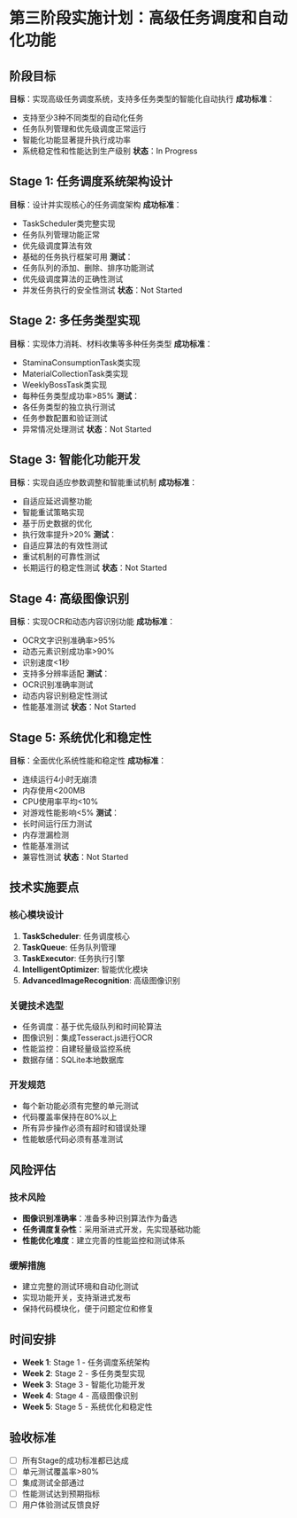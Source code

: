 # 第三阶段实施计划：高级任务调度和自动化功能

## 阶段目标
**目标**：实现高级任务调度系统，支持多任务类型的智能化自动执行
**成功标准**：
- 支持至少3种不同类型的自动化任务
- 任务队列管理和优先级调度正常运行
- 智能化功能显著提升执行成功率
- 系统稳定性和性能达到生产级别
**状态**：In Progress

## Stage 1: 任务调度系统架构设计
**目标**：设计并实现核心的任务调度架构
**成功标准**：
- TaskScheduler类完整实现
- 任务队列管理功能正常
- 优先级调度算法有效
- 基础的任务执行框架可用
**测试**：
- 任务队列的添加、删除、排序功能测试
- 优先级调度算法的正确性测试
- 并发任务执行的安全性测试
**状态**：Not Started

## Stage 2: 多任务类型实现
**目标**：实现体力消耗、材料收集等多种任务类型
**成功标准**：
- StaminaConsumptionTask类实现
- MaterialCollectionTask类实现
- WeeklyBossTask类实现
- 每种任务类型成功率>85%
**测试**：
- 各任务类型的独立执行测试
- 任务参数配置和验证测试
- 异常情况处理测试
**状态**：Not Started

## Stage 3: 智能化功能开发
**目标**：实现自适应参数调整和智能重试机制
**成功标准**：
- 自适应延迟调整功能
- 智能重试策略实现
- 基于历史数据的优化
- 执行效率提升>20%
**测试**：
- 自适应算法的有效性测试
- 重试机制的可靠性测试
- 长期运行的稳定性测试
**状态**：Not Started

## Stage 4: 高级图像识别
**目标**：实现OCR和动态内容识别功能
**成功标准**：
- OCR文字识别准确率>95%
- 动态元素识别成功率>90%
- 识别速度<1秒
- 支持多分辨率适配
**测试**：
- OCR识别准确率测试
- 动态内容识别稳定性测试
- 性能基准测试
**状态**：Not Started

## Stage 5: 系统优化和稳定性
**目标**：全面优化系统性能和稳定性
**成功标准**：
- 连续运行4小时无崩溃
- 内存使用<200MB
- CPU使用率平均<10%
- 对游戏性能影响<5%
**测试**：
- 长时间运行压力测试
- 内存泄漏检测
- 性能基准测试
- 兼容性测试
**状态**：Not Started

## 技术实施要点

### 核心模块设计
1. **TaskScheduler**: 任务调度核心
2. **TaskQueue**: 任务队列管理
3. **TaskExecutor**: 任务执行引擎
4. **IntelligentOptimizer**: 智能优化模块
5. **AdvancedImageRecognition**: 高级图像识别

### 关键技术选型
- 任务调度：基于优先级队列和时间轮算法
- 图像识别：集成Tesseract.js进行OCR
- 性能监控：自建轻量级监控系统
- 数据存储：SQLite本地数据库

### 开发规范
- 每个新功能必须有完整的单元测试
- 代码覆盖率保持在80%以上
- 所有异步操作必须有超时和错误处理
- 性能敏感代码必须有基准测试

## 风险评估

### 技术风险
- **图像识别准确率**：准备多种识别算法作为备选
- **任务调度复杂性**：采用渐进式开发，先实现基础功能
- **性能优化难度**：建立完善的性能监控和测试体系

### 缓解措施
- 建立完整的测试环境和自动化测试
- 实现功能开关，支持渐进式发布
- 保持代码模块化，便于问题定位和修复

## 时间安排
- **Week 1**: Stage 1 - 任务调度系统架构
- **Week 2**: Stage 2 - 多任务类型实现
- **Week 3**: Stage 3 - 智能化功能开发
- **Week 4**: Stage 4 - 高级图像识别
- **Week 5**: Stage 5 - 系统优化和稳定性

## 验收标准
- [ ] 所有Stage的成功标准都已达成
- [ ] 单元测试覆盖率>80%
- [ ] 集成测试全部通过
- [ ] 性能测试达到预期指标
- [ ] 用户体验测试反馈良好